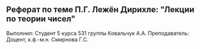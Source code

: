 ## Реферат по теме П.Г. Лежён Дирихле: "Лекции по теории чисел"

Выполнил: Cтудент 5 курса 531 группы Ковальчук А.А.
Преподаватель: Доцент, к.ф.-м.н. Смирнова Г.С.
